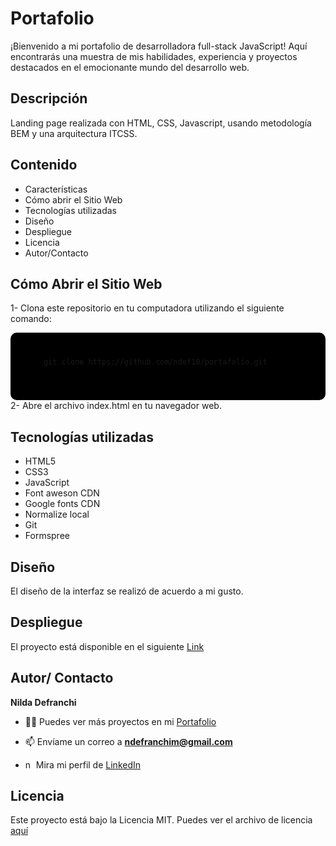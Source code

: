 # Portafolio

¡Bienvenido a mi portafolio de desarrolladora full-stack JavaScript! Aquí encontrarás una muestra de mis habilidades, experiencia y proyectos destacados en el emocionante mundo del desarrollo web.

## Descripción

Landing page realizada con HTML, CSS, Javascript, usando metodología BEM y una arquitectura ITCSS.

## Contenido

- Características
- Cómo abrir el Sitio Web
- Tecnologías utilizadas
- Diseño
- Despliegue
- Licencia
- Autor/Contacto

## Cómo Abrir el Sitio Web

1- Clona este repositorio en tu computadora utilizando el siguiente comando:

<div style="background-color: black; padding: 10px; border-radius: 10px;">
  <pre>
    <code>
      git clone https://github.com/ndef10/portafolio.git
    </code>
  </pre>
</div>
2- Abre el archivo index.html en tu navegador web.

## Tecnologías utilizadas

- HTML5
- CSS3
- JavaScript
- Font aweson CDN
- Google fonts CDN
- Normalize local
- Git
- Formspree

## Diseño

El diseño de la interfaz se realizó de acuerdo a mi gusto.

## Despliegue

El proyecto está disponible en el siguiente [Link](https://portafoliondef.netlify.app/)

## Autor/ Contacto

**Nilda Defranchi**

- 👨‍💻 Puedes ver más proyectos en mi [Portafolio](https://portafoliondef.netlify.app/)

- 📫 Envíame un correo a **ndefranchim@gmail.com**

- <p><img align="left" src="https://raw.githubusercontent.com/rahuldkjain/github-profile-readme-generator/master/src/images/icons/Social/linked-in-alt.svg" alt="ndefranchi" height="15" width="15" style="margin-right: 2px;" />Mira mi perfil de <a href="https://www.linkedin.com/in/nildadefranchi/">LinkedIn</a>
</p>

## Licencia
Este proyecto está bajo la Licencia MIT. Puedes ver el archivo de licencia [aquí](https://www.mit.edu/search/?q=licence+mit#gsc.tab=0&gsc.q=licence%20mit&gsc.page=1.) 